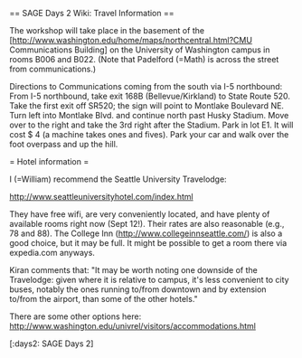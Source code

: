 == SAGE Days 2 Wiki: Travel Information ==

The workshop will take place in the basement of the
[http://www.washington.edu/home/maps/northcentral.html?CMU Communications Building] on the
University of Washington campus in rooms B006 and B022.  (Note that Padelford (=Math) is 
across the street from communications.)

Directions to Communications coming from the south via I-5 northbound:
From I-5 northbound, take exit 168B (Bellevue/Kirkland)
to State Route 520. Take the first exit off SR520; the sign will 
point to Montlake Boulevard NE. Turn left into Montlake Blvd. 
and continue north past Husky Stadium. Move over to the right and take the 
3rd right after the Stadium. Park in lot E1. It will cost $ 4 (a machine
takes ones and fives). Park your car and walk over the foot overpass
and up the hill. 

= Hotel information =

I (=William) recommend the Seattle University Travelodge:

   http://www.seattleuniversityhotel.com/index.html

They have free wifi, are very conveniently located, and have plenty of available rooms right now (Sept 12!).   Their rates are also reasonable (e.g., 78 and 88).
The College Inn (http://www.collegeinnseattle.com/) is also a good choice,
but it may be full.  It might be possible to get a room there via expedia.com
anyways.

Kiran comments that:
  "It may be worth noting one downside of the Travelodge: given where it is relative to campus, it's less convenient to city buses, notably the ones running to/from downtown and by extension to/from the airport, than some of the other hotels."

There are some other options here:
  http://www.washington.edu/univrel/visitors/accommodations.html

[:days2: SAGE Days 2]
